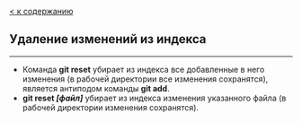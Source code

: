 [< к содержанию](./readme.md)

## **Удаление изменений из индекса**
---
* Команда __git reset__ убирает из индекса все добавленные в него изменения (в рабочей директории все изменения сохранятся), является антиподом команды __git add__.
* __git reset *[файл]*__ убирает из индекса изменения указанного файла (в рабочей директории изменения сохранятся).